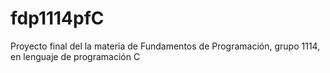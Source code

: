 # fdp1114pfC
Proyecto final del la materia de Fundamentos de Programación, grupo 1114, en lenguaje de programación C
